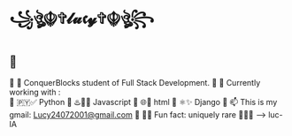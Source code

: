 # ꧁ঔৣ☬✞𝓵𝓾𝖈𝔂✞☬ঔৣ꧂
##             🦄
🦋 🌱 ConquerBlocks student of Full Stack Development.
🦋 🔭 Currently working with :  
🦋 🇵🇾✅ Python 
🦋 ♨️‌👨‍💻‌ Javascript
🦋 🌐🚀 html 
🦋 ⚛️✨ Django
🦋 📫 This is my gmail: Lucy24072001@gmail.com
🦋 🎡🎪 Fun fact: uniquely rare 🎠🎆🎢
--> luc-IA
